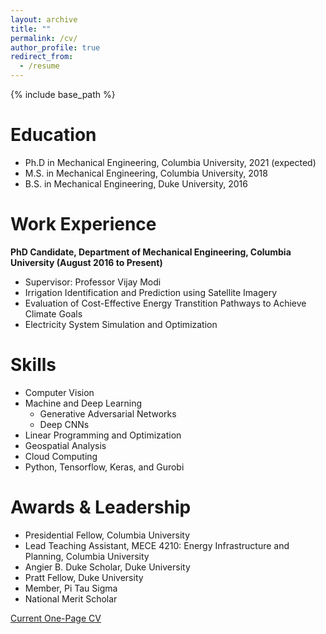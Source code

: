 ```yaml
---
layout: archive
title: ""
permalink: /cv/
author_profile: true
redirect_from:
  - /resume
---
```


{% include base_path %}

Education
======
* Ph.D in Mechanical Engineering, Columbia University, 2021 (expected)
* M.S. in Mechanical Engineering, Columbia University, 2018
* B.S. in Mechanical Engineering, Duke University, 2016

Work Experience
======

**PhD Candidate, Department of Mechanical Engineering, Columbia University (August 2016 to Present)**
 * Supervisor: Professor Vijay Modi
 * Irrigation Identification and Prediction using Satellite Imagery
 * Evaluation of Cost-Effective Energy Transtition Pathways to Achieve Climate Goals
 * Electricity System Simulation and Optimization

Skills
======
* Computer Vision 
* Machine and Deep Learning
  * Generative Adversarial Networks
  * Deep CNNs
* Linear Programming and Optimization
* Geospatial Analysis
* Cloud Computing
* Python, Tensorflow, Keras, and Gurobi 
  
Awards & Leadership
======
* Presidential Fellow, Columbia University
* Lead Teaching Assistant, MECE 4210: Energy Infrastructure and Planning, Columbia University 
* Angier B. Duke Scholar, Duke University
* Pratt Fellow, Duke University
* Member, Pi Tau Sigma
* National Merit Scholar

[Current One-Page CV](http://tconlon.github.io/files/Terence_Conlon_Resume.pdf)
